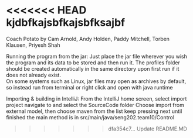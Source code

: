 <<<<<<< HEAD
kjdbfkajsbfkajsbfksajbf
=======
Coach Potato by Cam Arnold, Andy Holden, Paddy Mitchell, Torben Klausen, Priyesh Shah

Running the program from the jar:
Just place the jar file wherever you wish the program and its data to be stored and then run it.
The profiles folder should be created automatically in the same directory upon first run if it does not already exist.  
On some systems such as Linux, jar files may open as archives by default, so instead run from terminal or right click and open with java runtime

Importing & building in IntelliJ:
From the IntelliJ home screen, select import project
navigate to and select the SourceCode folder
Choose import from external model, then choose maven from the list
keep pressing next until finished
the main method is in src/main/java/seng202.team10/Control


>>>>>>> dfa354c7... Update README.MD
